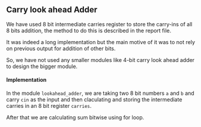 ## Carry look ahead Adder

We have used 8 bit intermediate carries register to store the carry-ins of all 8 bits addition, the method to do this is described in the report file.

It was indeed a long implementation but the main motive of it was to not rely on previous output for addition of other bits.

So, we have not used any smaller modules like 4-bit carry look ahead adder to design the bigger module.

#### Implementation

In the module ``` lookahead_adder ```, we are taking two 8 bit numbers ``` a ``` and ``` b ``` and carry ``` cin ``` as the input and then claculating and storing the intermediate 
carries in an 8 bit register ``` carries ```.

After that we are calculating sum bitwise using for loop.


